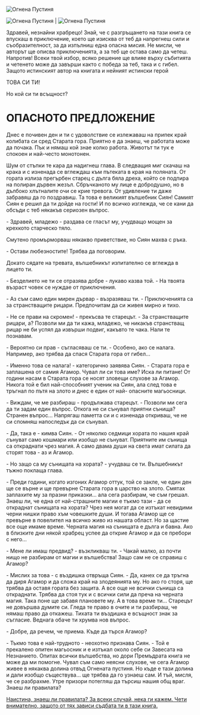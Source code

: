 ![Огнена Пустиня](./images/cover.jpg)

![Огнена Пустиня](./images/intro-book.png) | ![Огнена Пустиня](./images/intro.png)

Здравей, незнайни храбрецо! Знай, че с разгръщането на тази
книга се впускаш в приключение, което ще изисква от теб да
напрегнеш сили и съобразителност, за да изпълниш една
опасна мисия. Не мисли, че авторът ще описва приключенията, а
за теб ще остава само да четеш. Напротив! Всеки твой избор,
всяко решение ще влияе върху събитията и четенето може да
завърши както с победа за теб, така и с гибел. Защото
истинският автор на книгата и нейният истински герой

ТОВА СИ ТИ!

Но кой си ти всъщност?

# ОПАСНОТО ПРЕДЛОЖЕНИЕ
Днес е почивен ден и ти с удоволствие се излежаваш на припек край
колибата си сред Старата гора. Приятно е да знаеш, че работата може
да почака. Пък и нямаш кой знае колко работа. Животът ти тук е
спокоен и най-често монотонен.

Шум от стъпки те кара да надигнеш глава. В следващия миг скачаш
на крака и с изненада се вглеждаш към пътеката в края на поляната.
От гората излиза прегърбен старец с дълга бяла дреха, който се
подпира на полиран дървен жезъл. Сбръчканото му лице е
добродушно, но в дълбоко хлътналите очи се крие тревога. От
удивление ти даже забравяш да го поздравиш. Та това е великият
вълшебник Сиян! Самият Сиян е решил да ти дойде на гости! И по
всичко изглежда, че се кани да обсъди с теб някакъв сериозен въпрос.

\- Здравей, младежо - раздава се гласът му, учудващо мощен за
крехкото старческо тяло.

Смутено промърморваш някакво приветствие, но Сиян махва с ръка.

\- Остави любезностите! Трябва да поговорим.

Докато сядате на тревата, вълшебникът изпитателно се вглежда в
лицето ти.

\- Безделието не ти се отразява добре - лукаво казва той. - На твоята
възраст човек се нуждае от приключения.

\- Аз съм само един мирен дървар - възразяваш ти. - Приключенията
са за странстващите рицари. Предпочитам да си живея мирно и тихо.

\- Не се прави на скромен! - прекъсва те старецът. - За
странстващите рицари, а? Позволи ми да ти кажа, младежо, че
никакъв странстващ рицар не би успял да извърши подвиг, какъвто те
чака. Нали те познавам.

\- Вероятно си прав - съгласяваш се ти. - Особено, ако се налага.
Например, ако трябва да спася Старата гора от гибел...

\- Именно това се налага! - категорично заявява Сиян. - Старата гора
е заплашена от самия Агамор. Чувал ли си това име?
Иска ли питане! От години насам в Старата гора се носят зловещи
слухове за Агамор. Никога той е бил най-способният ученик на Сиян,
ала след това е тръгнал по пътя на злото и днес е един от най-
опасните магьосници.

\- Виждам, че ме разбираш - продължава старецът. - Позволи ми сега
да ти задам един въпрос. Откога не си сънувал приятни сънища?
Странен въпрос... Напрягаш паметта си и с изненада откриваш, че
не си спомняш напоследък да си сънувал.

\- Да, така е - кимва Сиян. - От няколко седмици хората по нашия
край сънуват само кошмари или изобщо не сънуват. Приятните им
сънища са откраднати чрез магия. А само двама души на света имат
силата да сторят това - аз и Агамор.

\- Но защо са му сънищата на хората? - учудваш се ти.
Вълшебникът тъжно поклаща глава.

\- Преди години, когато изгоних Агамор оттук, той се закле, че един
ден ще се върне и ще превърне Старата гора в царство на злото.
Смятах заплахите му за празни приказки... ала сега разбирам, че съм
грешал. Знаеш ли, че една от най-страшните магии е тъкмо тази - да
се откраднат сънищата на хората? Чрез нея могат да се изтъкат
невидими черни нишки право хъм човешките души. И тогава Агамор
ще се превърне в повелител на всичко живо из нашата област. Но за
щастие все още имаме време. Черната магия на сънищата е дълга и
бавна. Ако в близките дни някой храбрец успее да открие Агамор и да
се пребори с него...

\- Мене ли имаш предвид? - възкликваш ти. - Чакай малко, аз почти
нищо не разбирам от магии и вълшебства! Защо сам не се справиш с
Агамор?

\- Мислих за това - с въздишка отвръща Сиян. - Да, канех се да тръгна
да диря Агамор и да сложа край на злодеянията му. Но ако го сторя,
ще трябва да оставя гората без защита. А все още не всички сънища
са откраднати. Трябва да стоя тук и с всички сили да преча на черната
магия. Така поне ще забавя плановете му. А в това време ти...
Старецът не довършва думите си. Гледа те право в очите и ти
разбираш, че нямаш право да откажеш. Тихата ти въздишка е
всъщност знак за съгласие. Веднага обаче ти хрумва нов въпрос.

\- Добре, да речем, че приема. Къде да търся Агамор?

\- Тъкмо това е най-трудното - неохотно признава Сиян. - Той е
прекалено опитен магьосник и е изтъкал около себе си Завесата на
Незнанието. Опитах всички вълшебства, но дори Премъдрата книга не
може да ми помогне. Чувал съм само неясни слухове, че сега Агамор
живее в някаква долина отвъд Огнената пустиня. Но къде е тази
долина и дали изобщо съществува... ще трябва да го узнаеш сам. И
тъй, мисля, че се разбрахме. Утре призори потегляш да търсиш нашия
общ враг. Знаеш ли правилата?

[Наистина, знаеш ли правилата? За всеки случай, нека ги кажем.
Чети внимателно, защото от тях зависи съдбата ти в тази книга.](rules.md)
